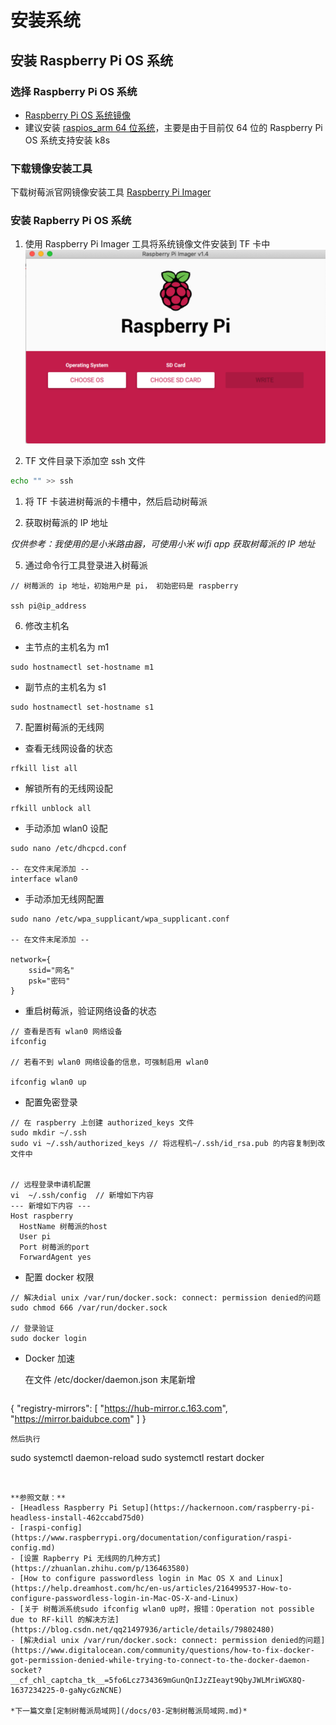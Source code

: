 # 安装系统

## 安装 Raspberry Pi OS 系统
 
### 选择 Raspberry Pi OS 系统
- [Raspberry Pi OS 系统镜像](https://www.raspberrypi.org/software/operating-systems/)
- 建议安装 [raspios_arm 64 位系统](https://downloads.raspberrypi.org/raspios_arm64/images/raspios_arm64-2020-08-24/)，主要是由于目前仅 64 位的 Raspberry Pi OS 系统支持安装 k8s
  
### 下载镜像安装工具

下载树莓派官网镜像安装工具 [Raspberry Pi Imager](https://www.raspberrypi.org/software/)

### 安装 Rapberry Pi OS 系统

1. 使用 Raspberry Pi Imager 工具将系统镜像文件安装到 TF 卡中
![imager 工具](/shot_screen/imager.png)

2. TF 文件目录下添加空 ssh 文件

```bash
echo "" >> ssh
```

1. 将 TF 卡装进树莓派的卡槽中，然后启动树莓派

2. 获取树莓派的 IP 地址

*仅供参考：我使用的是小米路由器，可使用小米 wifi app 获取树莓派的 IP 地址*

5. 通过命令行工具登录进入树莓派
```
// 树莓派的 ip 地址，初始用户是 pi， 初始密码是 raspberry

ssh pi@ip_address 
```

6. 修改主机名
- 主节点的主机名为 m1
```
sudo hostnamectl set-hostname m1
```

- 副节点的主机名为 s1
```
sudo hostnamectl set-hostname s1
```

7. 配置树莓派的无线网

- 查看无线网设备的状态
```
rfkill list all

```
- 解锁所有的无线网设配

```
rfkill unblock all
```

- 手动添加 wlan0 设配
```
sudo nano /etc/dhcpcd.conf  

-- 在文件末尾添加 -- 
interface wlan0
```

- 手动添加无线网配置
```
sudo nano /etc/wpa_supplicant/wpa_supplicant.conf  

-- 在文件末尾添加 --

network={
    ssid="网名"
    psk="密码"
}
```

- 重启树莓派，验证网络设备的状态

```
// 查看是否有 wlan0 网络设备
ifconfig

// 若看不到 wlan0 网络设备的信息，可强制启用 wlan0

ifconfig wlan0 up
```

- 配置免密登录

```
// 在 raspberry 上创建 authorized_keys 文件
sudo mkdir ~/.ssh
sudo vi ~/.ssh/authorized_keys // 将远程机~/.ssh/id_rsa.pub 的内容复制到改文件中


// 远程登录申请机配置
vi  ~/.ssh/config  // 新增如下内容
--- 新增如下内容 ---
Host raspberry
  HostName 树莓派的host
  User pi
  Port 树莓派的port
  ForwardAgent yes
```

- 配置 docker 权限

```
// 解决dial unix /var/run/docker.sock: connect: permission denied的问题
sudo chmod 666 /var/run/docker.sock

// 登录验证
sudo docker login
```

- Docker 加速

  在文件 /etc/docker/daemon.json 末尾新增
  ```
{
  "registry-mirrors": [
    "https://hub-mirror.c.163.com",
    "https://mirror.baidubce.com"
  ]
}
  ```
  然后执行
  ```
  sudo systemctl daemon-reload
  sudo systemctl restart docker
  ```


**参照文献：**
- [Headless Raspberry Pi Setup](https://hackernoon.com/raspberry-pi-headless-install-462ccabd75d0)
- [raspi-config](https://www.raspberrypi.org/documentation/configuration/raspi-config.md)
- [设置 Rapberry Pi 无线网的几种方式](https://zhuanlan.zhihu.com/p/136463580)
- [How to configure passwordless login in Mac OS X and Linux](https://help.dreamhost.com/hc/en-us/articles/216499537-How-to-configure-passwordless-login-in-Mac-OS-X-and-Linux)
- [关于 树莓派系统sudo ifconfig wlan0 up时，报错：Operation not possible due to RF-kill 的解决方法](https://blog.csdn.net/qq21497936/article/details/79802480)
- [解决dial unix /var/run/docker.sock: connect: permission denied的问题](https://www.digitalocean.com/community/questions/how-to-fix-docker-got-permission-denied-while-trying-to-connect-to-the-docker-daemon-socket?__cf_chl_captcha_tk__=5fo6Lcz734369mGunQnIJzZIeayt9QbyJWLMriWGX8Q-1637234225-0-gaNycGzNCNE)

*下一篇文章[定制树莓派局域网](/docs/03-定制树莓派局域网.md)*
